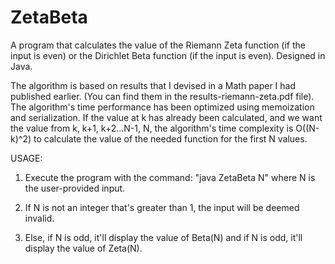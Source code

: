 # ZetaBeta
A program that calculates the value of the Riemann Zeta function (if the input is even) or the Dirichlet Beta function (if the input is even). Designed in Java.

The algorithm is based on results that I devised in a Math paper I had published earlier. (You can find them in the results-riemann-zeta.pdf file). The algorithm's time performance has been optimized using memoization and serialization. If the value at k has already been calculated, and we want the value from k, k+1, k+2...N-1, N, the algorithm's time complexity is O((N-k)^2) to calculate the value of the needed function for the first N values.

USAGE:

1. Execute the program with the command: "java ZetaBeta N" where N is the user-provided input.

2. If N is not an integer that's greater than 1, the input will be deemed invalid.

3. Else, if N is odd, it'll display the value of Beta(N) and if N is odd, it'll display the value of Zeta(N).
